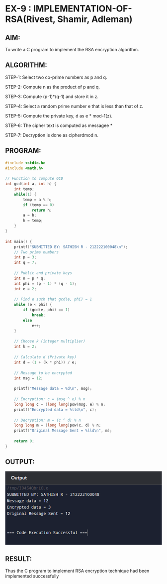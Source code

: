 # EX-9 : IMPLEMENTATION-OF-RSA(Rivest, Shamir, Adleman)

## AIM:
  To write a C program to implement the RSA encryption algorithm.
  
## ALGORITHM:

  STEP-1: Select two co-prime numbers as p and q.
  
  STEP-2: Compute n as the product of p and q. 
  
  STEP-3: Compute (p-1)*(q-1) and store it in z.
  
  STEP-4: Select a random prime number e that is less than that of z.
  
  STEP-5: Compute the private key, d as e * mod-1(z).
  
  STEP-6: The cipher text is computed as messagee *
  
  STEP-7: Decryption is done as cipherdmod n.
  
## PROGRAM: 
```C
#include <stdio.h>
#include <math.h>

// Function to compute GCD
int gcd(int a, int h) {
    int temp;
    while(1) {
        temp = a % h;
        if (temp == 0)
            return h;
        a = h;
        h = temp;
    }
}

int main() {
    printf("SUBMITTED BY: SATHISH R - 212222100048\n");
    // Two prime numbers
    int p = 3;
    int q = 7;
    
    // Public and private keys
    int n = p * q;
    int phi = (p - 1) * (q - 1);
    int e = 2;

    // Find e such that gcd(e, phi) = 1
    while (e < phi) {
        if (gcd(e, phi) == 1)
            break;
        else
            e++;
    }

    // Choose k (integer multiplier)
    int k = 2;
    
    // Calculate d (Private key)
    int d = (1 + (k * phi)) / e;

    // Message to be encrypted
    int msg = 12;
    
    printf("Message data = %d\n", msg);

    // Encryption: c = (msg ^ e) % n
    long long c = (long long)pow(msg, e) % n;
    printf("Encrypted data = %lld\n", c);

    // Decryption: m = (c ^ d) % n
    long long m = (long long)pow(c, d) % n;
    printf("Original Message Sent = %lld\n", m);
 
    return 0;
}
```

## OUTPUT:
![image](rsa.png)


## RESULT:
  Thus the C program to implement RSA encryption technique had been implemented successfully
